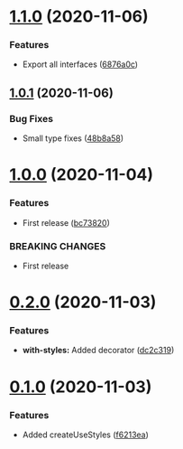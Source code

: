 # [1.1.0](https://github.com/palmtreecoding/react-native-theming/compare/v1.0.1...v1.1.0) (2020-11-06)


### Features

* Export all interfaces ([6876a0c](https://github.com/palmtreecoding/react-native-theming/commit/6876a0cecd9f5a366c66105995b34f12a6908141))



## [1.0.1](https://github.com/palmtreecoding/react-native-theming/compare/v1.0.0...v1.0.1) (2020-11-06)


### Bug Fixes

* Small type fixes ([48b8a58](https://github.com/palmtreecoding/react-native-theming/commit/48b8a583a96117e892c80ed72fbbea959d4ca704))



# [1.0.0](https://github.com/palmtreecoding/react-native-theming/compare/v0.2.0...v1.0.0) (2020-11-04)


### Features

* First release ([bc73820](https://github.com/palmtreecoding/react-native-theming/commit/bc738202ca8fc407aef395332cd0917b1682e35c))


### BREAKING CHANGES

* First release



# [0.2.0](https://github.com/palmtreecoding/react-native-theming/compare/v0.1.0...v0.2.0) (2020-11-03)


### Features

* **with-styles:** Added decorator ([dc2c319](https://github.com/palmtreecoding/react-native-theming/commit/dc2c319b518039d02df1792c83cb3066d094082d))



# [0.1.0](https://github.com/palmtreecoding/react-native-theming/compare/f6213ea60e0b3732a8ca6d47d6d07cd0c764d696...v0.1.0) (2020-11-03)


### Features

* Added createUseStyles ([f6213ea](https://github.com/palmtreecoding/react-native-theming/commit/f6213ea60e0b3732a8ca6d47d6d07cd0c764d696))



